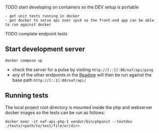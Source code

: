 TODO start developing on containers so the DEV setup is portable

    - get unit tests running in docker
    - get docker to serve api over ipv4 so the front-end app can be able to run against docker

TODO complete endpoint tests

## Start development server

    docker compose up

- check the server for a pulse by visiting `http://[::1]:80/naf/api/ping`
- any of the other endpoints in the [Readme](./Readme.md) will then be run against the base path `http://[::1]:80/naf/api/`

## Running tests
The local project root directory is mounted inside the php and webserver docker images so the tests can be run as follows:

    docker exec -it naf-api-php-1 vendor/bin/phpunit --testdox ./tests/<path/to/test/file/or/dir>